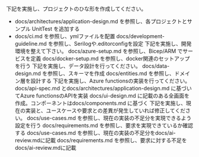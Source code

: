 下記を実施し、プロジェクトのひな形を作成してください。
- docs/architectures/application-design.md を参照し、各プロジェクトとサンプル UnitTest を追加する
- docs/ci.md を参照し、ymlファイルを配置
docs/development-guideline.md を参照し、Serilogや.editorconfigを設定
下記を実施し、開発環境を整えて下さい。
docs/azure-setup.md を参照し、Bicep/ARM でサービスを定義
docs/docker-setup.md を参照し、docker関連のセットアップを行う
下記を実施し、データ設計を行ってください。
docs/data-design.md を参照し、スキーマを作成
docs/entities.md を参照し、ドメイン層を設計する
下記を実施し、Azure functionsの実装を行ってください。
docs/api-spec.md とdocs/architectures/application-design.md に基づいてAzure functionsのAPIを実装
docs/ui-design.md に記載のある全画面を作成。コンポーネントはdocs/components.md に基づく
下記を実施し、現在の実装と、ユースケースや要求との差異が発生していれば修正してください。
docs/use-cases.md を参照し、現在の実装の不足分を実現できるよう設定を行う
docs/requirements.md を参照し、要求を実現できているか確認する
docs/use-cases.md を参照し、現在の実装の不足分をdocs/ai-review.mdに記載
docs/requirements.md を参照し、要求に対する不足をdocs/ai-review.mdに記載
